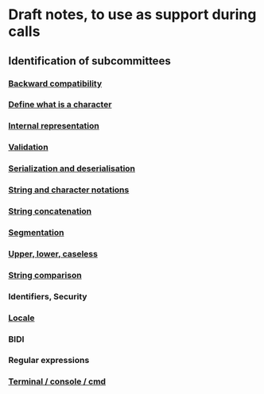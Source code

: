 # Draft notes, to use as support during calls

## Identification of subcommittees

### [Backward compatibility](./Backward_compatibility.md)

### [Define what is a character](./Define_what_is_a_character.md)

### [Internal representation](Internal_representation.md)

### [Validation](./Validation.md)

### [Serialization and deserialisation](./Serialization_and_deserialization.md)

### [String and character notations](./String_and_character_notations.md)

### [String concatenation](String_concatenation.md)

### [Segmentation](./Segmentation.md)

### [Upper, lower, caseless](Upper_lower_caseless.md)

### [String comparison](./String_comparison.md)

### Identifiers, Security

### [Locale](./Locale.md)

### BIDI

### Regular expressions

### [Terminal / console / cmd](Terminal_console_CMD.md)
